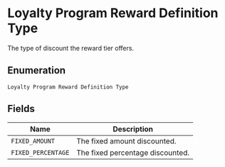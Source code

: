 
# Loyalty Program Reward Definition Type

The type of discount the reward tier offers.

## Enumeration

`Loyalty Program Reward Definition Type`

## Fields

| Name | Description |
|  --- | --- |
| `FIXED_AMOUNT` | The fixed amount discounted. |
| `FIXED_PERCENTAGE` | The fixed percentage discounted. |

